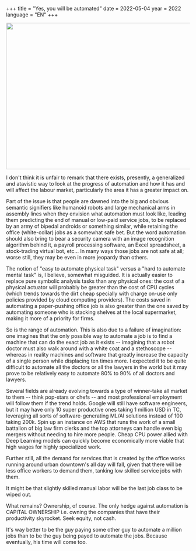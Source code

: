 +++
title = "Yes, you will be automated"
date = 2022-05-04
year = 2022
language = "EN"
+++

<img src="../robot.jpg" width="600" height="400" />

I don't think it is unfair to remark that there exists, presently, a generalized and atavistic way to look at the progress of automation and how it has and will affect the labour market, particularly the area it has a greater impact
on.

Part of the issue is that people are dawned into the big and obvious semantic signifiers like humanoid robots and large mechanical arms in assembly lines when they envision what automation must look like, leading them predicting the end of manual or low-paid service jobs, to be replaced by an army of bipedal androids or something similar, while retaining the office (white-collar) jobs as a somewhat safe bet. But the word automation should also bring to bear a security camera with an image recognition algorithm behind it, a payroll processing software, an Excel spreadsheet, a stock-trading virtual bot, etc... In many ways those jobs are not safe at all; worse still, they may be even in more jeopardy than others.

The notion of "easy to automate physical task" versus a "hard to automate mental task" is, I believe, somewhat misguided. It is actually easier to replace pure symbolic analysis tasks than any physical ones: the cost of a physical actuator will probably be greater than the cost of CPU cycles (which trends towards the dirt cheap specially with charge on-use only policies provided by cloud computing providers). The costs saved in automating a paper-pushing office job is also greater than the one saved by automating someone who is stacking shelves at the local supermarket, making it more of a priority for firms.

So is the range of automation. This is also due to a failure of imagination: one imagines that the only possible way to automate a job is to find a machine that can do the exact job as it exists -- imagining that a robot doctor must also walk around with a white coat and a stethoscope -- whereas in reality machines and software that greatly increase the capacity of a single person while displacing ten times more. I expected it to be quite difficult to automate all the doctors or all the  lawyers in the world but it may prove to be relatively easy to automate 80% to 90% of all doctors and lawyers.

Several fields are already evolving towards a type of winner-take all market to them -- think pop-stars or chefs -- and most professional employment will follow them if the trend holds. Google will still have software engineers, but it may have only 10 super productive ones taking 1 million USD in TC, leveraging all sorts of software-generating ML/AI solutions instead of 100 taking 200k. Spin up an instance on AWS that runs the work of a small battalion of big law firm clerks and the top attorneys can handle even big mergers without needing to hire more people. Cheap CPU power allied with Deep Learning models can quickly become economically more viable that high wages for highly specialized work.

Further still, all the demand for services that is created by the office works running around urban downtown's all day will fall, given that there will be less office workers to demand them, tanking low skilled service jobs with them.

It might be that slightly skilled manual labor will be the last job class to be wiped out. 

What remains? Ownership, of course. The only hedge against automation is CAPITAL OWNERSHIP i.e. owning the companies that have their productivity skyrocket. Seek equity, not cash.

It's way better to be the guy paying some other guy to automate a million jobs than to be the guy being payed to automate the jobs. Because eventually, his time will come too.
